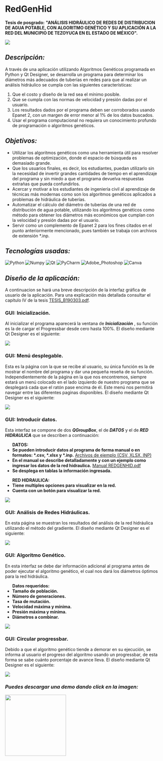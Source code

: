# RedGenHid
__Tesis de posgrado:__ __"ANÁLISIS HIDRÁULICO DE REDES DE DISTRIBUCION DE AGUA POTABLE, CON ALGORITMO GENÉTICO Y SU APLICACIÓN A LA RED DEL MUNICIPIO DE TEZOYUCA EN EL ESTADO DE MÉXICO".__

<img src="/src_/port_ag.png">

## _Descripción:_
A través de una aplicación utilizando Algoritmos Genéticos programada en Python y Qt Designer, se desarrolla un programa para determinar los diámetros más adecuados de tuberías en redes para que al realizar un análisis hidráulico se cumpla con las siguientes características:

1. Que el costo y diseño de la red sea el mínimo posible.
2. Que se cumpla con las normas de velocidad y presión dadas por el usuario.
3. Los resultados dados por el programa deben ser corroborados usando Epanet 2, con un margen de error menor al 1% de los datos buscados.
4. Usar el programa computacional no requiera un conocimiento profundo de programación o algoritmos genéticos.

## _Objetivos:_
<ul>
  <li>Utilizar los algoritmos genéticos como una herramienta útil para resolver problemas de optimización, donde el espacio de búsqueda es demasiado grande.</li>
  <li>Que los usuarios finales, es decir, los estudiantes, puedan utilizarlo sin la necesidad de invertir grandes cantidades de tiempo en el aprendizaje del programa y sin miedo a que el programa devuelva respuestas extrañas que pueda confundirlos.</li>
  <li>Acercar y motivar a los estudiantes de ingeniería civil al aprendizaje de técnicas más modernas como son los algoritmos genéticos aplicados a problemas de hidráulica de tuberías.</li>
  <li>Automatizar el cálculo del diámetro de tuberías de una red de distribución de agua potable, utilizando los algoritmos genéticos como método para obtener los diámetros más económicos que cumplan con la velocidad y presión dadas por el usuario.</li>
  <li>Servir como un complemento de Epanet 2 para los fines citados en el punto anteriormente mencionado, pues también se trabaja con archivos de extensión *.inp.</li>
</ul>

## _Tecnologías usadas:_
![Python](https://img.shields.io/badge/Python-FFD43B?style=for-the-badge&logo=python&logoColor=blue)
![Numpy](https://img.shields.io/badge/Numpy-777BB4?style=for-the-badge&logo=numpy&logoColor=white)
![Qt](https://img.shields.io/badge/Qt-41CD52?style=for-the-badge&logo=qt&logoColor=white)
![PyCharm](https://img.shields.io/badge/PyCharm-000000.svg?&style=for-the-badge&logo=PyCharm&logoColor=white)
![Adobe_Photoshop](https://img.shields.io/badge/Adobe%20Photoshop-31A8FF?style=for-the-badge&logo=Adobe%20Photoshop&logoColor=black)
![Canva](https://img.shields.io/badge/Canva-%2300C4CC.svg?&style=for-the-badge&logo=Canva&logoColor=white)

## _Diseño de la aplicación:_
A continuacion se hará una breve descripción de la interfaz gráfica de usuario de la aplicación. Para una explicación más detallada consultar el capítulo IV de la tesis <a href="https://github.com/JozCrzBrgn/RedGenHid/tree/main/archivos_ejemplo_">TESIS_B190303.pdf</a>.

### GUI: Inicialización.
Al inicializar el programa aparecerá la ventana de **_Inicialización_** , su función es la de cargar el Progressbar desde cero hasta 100%. El diseño mediante Qt Designer es el siguiente:
  
<img src="/src_/init.gif">

### GUI: Menú desplegable.
Esta es la página con la que se recibe al usuario, su única función es la de mostrar el nombre del programa y dar una pequeña reseña de su función. Independientemente de la página en la que nos encontremos, siempre estará un menú colocado en el lado izquierdo de nuestro programa que se desplegará cada que el ratón pase encima de él. Este menú nos permitirá navegar entre las diferentes paginas disponibles. El diseño mediante Qt Designer es el siguiente:

<img src="/src_/menu.gif">

### GUI: Introducir datos.
Esta interfaz se compone de dos **_QGroupBox_**, el de **_DATOS_** y el de **_RED HIDRAULICA_** que se describen a continuación:

<ul>
  <strong>DATOS:</strong>
  <li>
      <strong>Se pueden introducir datos al programa de forma manual o en formatos: *.csv, *.xlsx y *.inp.</strong>
      <a href="https://github.com/JozCrzBrgn/RedGenHid/tree/main/archivos_ejemplo_">Archivos de ejemplo (CSV, XLSX, INP)</a>
  </li>
  <li>
      <strong>En el manual se describe detalladamente y con un ejemplo como ingresar los datos de la red hidraulica.</strong>
      <a href="https://github.com/JozCrzBrgn/RedGenHid/tree/main/archivos_ejemplo_">Manual REDGENHID.pdf</a>
  </li>
  <li><strong>Se desplega en tablas la información ingresada.</strong></li>
</ul>

<ul>
  <strong>RED HIDRAULICA:</strong>
  <li><strong>Tiene multiples opciones para visualizar en la red.</strong></li>
  <li><strong>Cuenta con un botón para visualizar la red.</strong></li>
</ul>

<img src="/src_/datos.gif">

### GUI: Análisis de Redes Hidráulicas.
En esta página se muestran los resultados del análisis de la red hidráulica utilizando el método del gradiente. El diseño mediante Qt Designer es el siguiente:

<img src="/src_/analisis.gif">

### GUI: Algoritmo Genético.
En esta interfaz se debe dar información adicional al programa antes de poder ejecutar el algoritmo genético, el cual nos dará los diámetros óptimos para la red hidráulica.

<ul>
  <strong>Datos requeridos:</strong>
  <li><strong>Tamaño de población.</strong></li>
  <li><strong>Número de generaciones.</strong></li>
  <li><strong>Tasa de mutación.</strong></li>
  <li><strong>Velocidad máxima y mínima.</strong></li>
  <li><strong>Presión máxima y mínima.</strong></li>
  <li><strong>Diámetros a combinar.</strong></li>
</ul>

<img src="/src_/ag.gif">
 
### GUI: Circular progressbar.
Debido a que el algoritmo genético tiende a demorar en su ejecución, se informa al usuario el progreso del algoritmo usando un progressbar, de esta forma se sabe cuánto porcentaje de avance lleva. El diseño mediante Qt Designer es el siguiente:

<img src="/src_/circ_prog.gif">

<h3>
  <i>Puedes descargar una demo dando click en la imagen:</i>
</h3>

<a href="https://drive.google.com/file/d/16mCfvvjA4rNxpOv869UGEddF-_7z5xna/view?usp=sharing">
  <img src="/src_/icono.ico" width=200>
</a>
